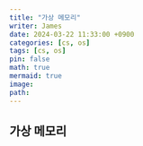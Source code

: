 ```yaml
---
title: "가상 메모리"
writer: James
date: 2024-03-22 11:33:00 +0900
categories: [cs, os]
tags: [cs, os]
pin: false
math: true
mermaid: true
image:
path:
---
```


## 가상 메모리
